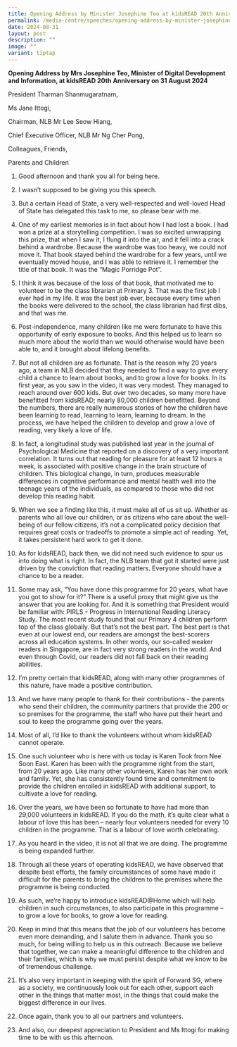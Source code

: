 ```yaml
---
title: Opening Address by Minister Josephine Teo at kidsREAD 20th Anniversary
permalink: /media-centre/speeches/opening-address-by-minister-josephine-teo-at-kidsread-20th-anniversary/
date: 2024-08-31
layout: post
description: ""
image: ""
variant: tiptap
---
```

<p><strong>Opening Address by Mrs Josephine Teo, Minister of Digital Development and Information, at kidsREAD 20th Anniversary on 31 August 2024</strong>
</p>
<p>President Tharman Shanmugaratnam,</p>
<p>Ms Jane Ittogi,</p>
<p>Chairman, NLB Mr Lee Seow Hiang,</p>
<p>Chief Executive Officer, NLB Mr Ng Cher Pong,</p>
<p>Colleagues, Friends,</p>
<p>Parents and Children</p>
<ol data-tight="true" class="tight">
<li>
<p>Good afternoon and thank you all for being here.</p>
</li>
<li>
<p>I wasn’t supposed to be giving you this speech.</p>
</li>
<li>
<p>But a certain Head of State, a very well-respected and well-loved Head
of State has delegated this task to me, so please bear with me.</p>
</li>
<li>
<p>One of my earliest memories is in fact about how I had lost a book. I
had won a prize at a storytelling competition. I was so excited unwrapping
this prize, that when I saw it, I flung it into the air, and it fell into
a crack behind a wardrobe. Because the wardrobe was too heavy, we could
not move it. That book stayed behind the wardrobe for a few years, until
we eventually moved house, and I was able to retrieve it. I remember the
title of that book. It was the “Magic Porridge Pot”.</p>
</li>
</ol>
<ol start="5" data-tight="true" class="tight">
<li>
<p>I think it was because of the loss of that book, that motivated me to
volunteer to be the class librarian at Primary 3. That was the first job
I ever had in my life. It was the best job ever, because every time when
the books were delivered to the school, the class librarian had first dibs,
and that was me.</p>
</li>
</ol>
<ol start="6" data-tight="true" class="tight">
<li>
<p>Post-independence, many children like me were fortunate to have this opportunity
of early exposure to books. And this helped us to learn so much more about
the world than we would otherwise would have been able to, and it brought
about lifelong benefits.</p>
</li>
</ol>
<ol start="7" data-tight="true" class="tight">
<li>
<p>But not all children are as fortunate. That is the reason why 20 years
ago, a team in NLB decided that they needed to find a way to give every
child a chance to learn about books, and to grow a love for books. In its
first year, as you saw in the video, it was very modest. They managed to
reach around over 600 kids. But over two decades, so many more have benefitted
from kidsREAD; nearly 80,000 children benefitted. Beyond the numbers, there
are really numerous stories of how the children have been learning to read,
learning to learn, learning to dream. In the process, we have helped the
children to develop and grow a love of reading, very likely a love of life.</p>
</li>
</ol>
<ol start="8" data-tight="true" class="tight">
<li>
<p>In fact, a longitudinal study was published last year in the journal of
Psychological Medicine that reported on a discovery of a very important
correlation. It turns out that reading for pleasure for at least 12 hours
a week, is associated with positive change in the brain structure of children.
This biological change, in turn, produces measurable differences in cognitive
performance and mental health well into the teenage years of the individuals,
as compared to those who did not develop this reading habit.</p>
</li>
</ol>
<ol start="9" data-tight="true" class="tight">
<li>
<p>When we see a finding like this, it must make all of us sit up. Whether
as parents who all love our children, or as citizens who care about the
well-being of our fellow citizens, it’s not a complicated policy decision
that requires great costs or tradeoffs to promote a simple act of reading.
Yet, it takes persistent hard work to get it done.</p>
</li>
</ol>
<ol start="10" data-tight="true" class="tight">
<li>
<p>As for kidsREAD, back then, we did not need such evidence to spur us into
doing what is right. In fact, the NLB team that got it started were just
driven by the conviction that reading matters. Everyone should have a chance
to be a reader.</p>
</li>
</ol>
<ol start="11" data-tight="true" class="tight">
<li>
<p>Some may ask, “You have done this programme for 20 years, what have you
got to show for it?” There is a useful proxy that might give us the answer
that you are looking for. And it is something that President would be familiar
with: PIRLS - Progress in International Reading Literacy Study. The most
recent study found that our Primary 4 children perform top of the class
globally. But that’s not the best part. The best part is that even at our
lowest end, our readers are amongst the best-scorers across all education
systems. In other words, our so-called weaker readers in Singapore, are
in fact very strong readers in the world. And even through Covid, our readers
did not fall back on their reading abilities.</p>
</li>
<li>
<p>I’m pretty certain that kidsREAD, along with many other programmes of
this nature, have made a positive contribution.</p>
</li>
<li>
<p>And we have many people to thank for their contributions - the parents
who send their children, the community partners that provide the 200 or
so premises for the programme, the staff who have put their heart and soul
to keep the programme going over the years.</p>
</li>
<li>
<p>Most of all, I’d like to thank the volunteers without whom kidsREAD cannot
operate.</p>
</li>
<li>
<p>One such volunteer who is here with us today is Karen Took from Nee Soon
East. Karen has been with the programme right from the start, from 20 years
ago. Like many other volunteers, Karen has her own work and family. Yet,
she has consistently found time and commitment to provide the children
enrolled in kidsREAD with additional support, to cultivate a love for reading.</p>
</li>
<li>
<p>Over the years, we have been so fortunate to have had more than 29,000
volunteers in kidsREAD. If you do the math, it’s quite clear what a labour
of love this has been – nearly four volunteers needed for every 10 children
in the programme. That is a labour of love worth celebrating.</p>
</li>
<li>
<p>As you heard in the video, it is not all that we are doing. The programme
is being expanded further.</p>
</li>
<li>
<p>Through all these years of operating kidsREAD, we have observed that despite
best efforts, the family circumstances of some have made it difficult for
the parents to bring the children to the premises where the programme is
being conducted.</p>
</li>
<li>
<p>As such, we’re happy to introduce kidsREAD@Home which will help children
in such circumstances, to also participate in this programme – to grow
a love for books, to grow a love for reading.</p>
</li>
<li>
<p>Keep in mind that this means that the job of our volunteers has become
even more demanding, and I salute them in advance. Thank you so much, for
being willing to help us in this outreach. Because we believe that together,
we can make a meaningful difference to the children and their families,
which is why we must persist despite what we know to be of tremendous challenge.</p>
</li>
</ol>
<ol start="21" data-tight="true" class="tight">
<li>
<p>It’s also very important in keeping with the spirit of Forward SG, where
as a society, we continuously look out for each other, support each other
in the things that matter most, in the things that could make the biggest
difference in our lives.</p>
</li>
<li>
<p>Once again, thank you to all our partners and volunteers.</p>
</li>
<li>
<p>And also, our deepest appreciation to President and Ms Ittogi for making
time to be with us this afternoon.</p>
</li>
</ol>
<p></p>